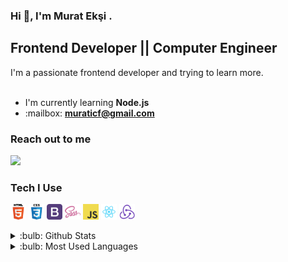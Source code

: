 ### Hi :wave:, I'm Murat Ekşi .

## Frontend Developer || Computer Engineer

I'm a passionate frontend developer and trying to learn more.
<br/>
<br/>
<ul>
  <li>I'm currently learning <strong>Node.js</strong></li>
<li>:mailbox: <strong> <a href="mailto:muraticf@gmail.com">muraticf@gmail.com</a></strong></li>
</ul>

### Reach out to me

[<img width="22" src="https://unpkg.com/simple-icons@v8/icons/linkedin.svg" />][linkedin]


### Tech I Use
<p>
<img src="https://raw.githubusercontent.com/github/explore/80688e429a7d4ef2fca1e82350fe8e3517d3494d/topics/html/html.png" width="25" height="25">
<img src="https://raw.githubusercontent.com/github/explore/80688e429a7d4ef2fca1e82350fe8e3517d3494d/topics/css/css.png" width="25" height="25">
<img src="https://raw.githubusercontent.com/github/explore/80688e429a7d4ef2fca1e82350fe8e3517d3494d/topics/bootstrap/bootstrap.png" width="25" height="25">
<img src="https://raw.githubusercontent.com/github/explore/80688e429a7d4ef2fca1e82350fe8e3517d3494d/topics/sass/sass.png" width="25" height="25">  
<img src="https://raw.githubusercontent.com/github/explore/80688e429a7d4ef2fca1e82350fe8e3517d3494d/topics/javascript/javascript.png" width="25" height="25">
<img src="https://raw.githubusercontent.com/github/explore/80688e429a7d4ef2fca1e82350fe8e3517d3494d/topics/react/react.png" width="25" height="25">
<img src="https://raw.githubusercontent.com/github/explore/80688e429a7d4ef2fca1e82350fe8e3517d3494d/topics/redux/redux.png" width="25" height="25">
</p>


<details>
<summary>:bulb: Github Stats</summary>
<img src="https://github-readme-stats.vercel.app/api?username=mrteksi&theme=dracula">
</details>

<details>
<summary>:bulb: Most Used Languages</summary>
<img src="https://github-readme-stats.vercel.app/api/top-langs/?username=mrteksi&layout=compact&theme=dracula">
</details>

[linkedin]: https://www.linkedin.com/in/murat-eksi
